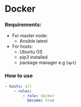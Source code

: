 # Docker

### Requirements: 
- For master node: 
    - Ansible latest
- For hosts: 
    - Ubuntu OS
    - pip3 installed
    - package manager e.g (`apt`)

### How to use
```yaml
- hosts: all
	- roles:
	    - role: docker
	      become: true 
```